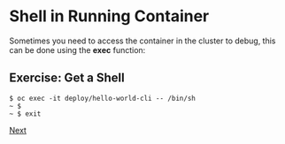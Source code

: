 # Shell in Running Container

Sometimes you need to access the container in the cluster to debug, this can be done using the **exec** function:

## Exercise: Get a Shell

```
$ oc exec -it deploy/hello-world-cli -- /bin/sh
~ $
~ $ exit
```

[Next](04_resources.md)